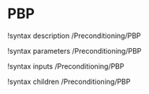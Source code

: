 <!-- MOOSE Documentation Stub: Remove this when content is added. -->

# PBP
!syntax description /Preconditioning/PBP

!syntax parameters /Preconditioning/PBP

!syntax inputs /Preconditioning/PBP

!syntax children /Preconditioning/PBP
